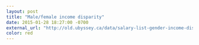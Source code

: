 ```yaml
---
layout: post
title: "Male/female income disparity"
date: 2015-01-28 18:27:00 -0700
external_url: "http://old.ubyssey.ca/data/salary-list-gender-income-disparity-145/"
color: red
---
```

